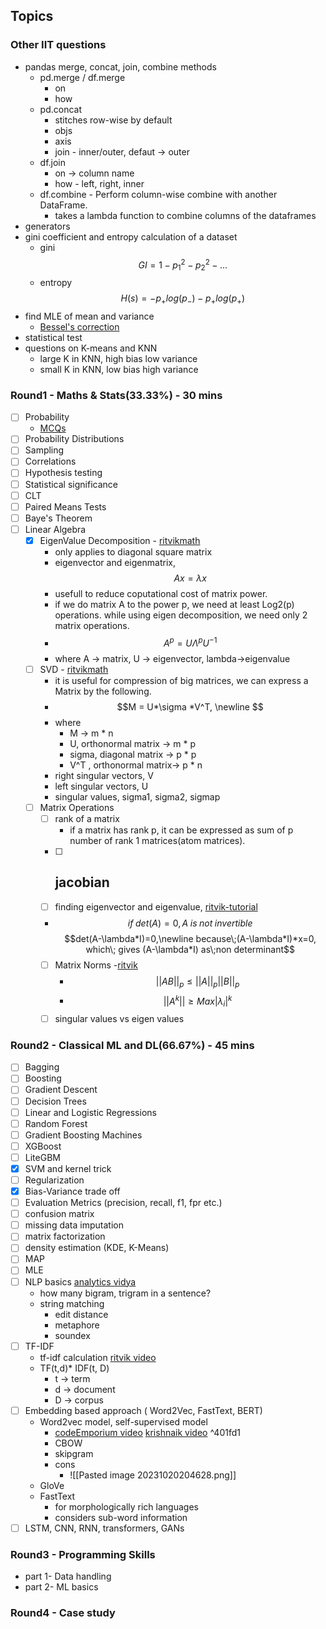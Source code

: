## Topics

### Other IIT questions
- pandas merge, concat, join, combine methods
	- pd.merge / df.merge
		- on
		- how
	- pd.concat
		- stitches row-wise by default
		- objs
		- axis
		- join - inner/outer, defaut -> outer
	- df.join
		- on -> column name
		- how - left, right, inner
	- df.combine - Perform column-wise combine with another DataFrame.
		- takes a lambda function to combine columns of the dataframes
- generators
- gini coefficient and entropy calculation of a dataset
	- gini $$GI = 1-p_1^2-p_2^2-...$$
	- entropy $$H(s) = -p_+log(p_-)-p_+log(p_+)$$
- find MLE of mean and variance
	- [Bessel's correction](https://www.statisticshowto.com/bessels-correction/)
- statistical test
- questions on K-means and KNN
	- large K in KNN, high bias low variance
	- small K in KNN, low bias high variance
### Round1 - Maths & Stats(33.33%) - 30 mins
- [ ] Probability
	- [MCQs](https://www.analyticsvidhya.com/blog/2017/04/40-questions-on-probability-for-all-aspiring-data-scientists/)
- [ ] Probability Distributions
- [ ] Sampling
- [ ] Correlations
- [ ] Hypothesis testing
- [ ] Statistical significance
- [ ] CLT
- [ ] Paired Means Tests
- [ ] Baye's Theorem
- [ ] Linear Algebra
	- [x] EigenValue Decomposition - [ritvikmath](https://www.youtube.com/watch?v=KTKAp9Q3yWg)
		- only applies to diagonal square matrix
		- eigenvector and eigenmatrix, $$Ax = \lambda x$$ 
		- usefull to reduce coputational cost of matrix power.
		- if we do matrix A to the power p, we need at least Log2(p) operations. while using eigen decomposition, we need only 2 matrix operations.
		- $$A^p = U\Lambda^pU^{-1}$$
		-  where A -> matrix, U -> eigenvector, lambda->eigenvalue
	- [ ] SVD - [ritvikmath](https://www.youtube.com/watch?v=HAJey9-Q8js)
		- it is useful for compression of big matrices, we can express a Matrix by the following.
		- $$M = U*\sigma *V^T, \newline $$
		- where 
			- M -> m * n
			- U, orthonormal matrix -> m * p
			- sigma, diagonal matrix -> p * p
			- V^T , orthonormal matrix-> p * n
		- right singular vectors, V
		- left singular vectors, U
		- singular values, sigma1, sigma2, sigmap
	 - [ ] Matrix Operations
		 - [ ] rank of a matrix
			 - if a matrix has rank p, it can be expressed as sum of p number of rank 1 matrices(atom matrices).
		 - [ ] jacobian
			 -  
		 - [ ] finding eigenvector and eigenvalue, [ritvik-tutorial](https://www.youtube.com/watch?v=glaiP222JWA)
		 - $$if\;det(A) = 0, A\;is\;not\;invertible$$
		$$det(A-\lambda*I)=0,\newline because\;(A-\lambda*I)*x=0, which\; gives (A-\lambda*I) as\;non determinant$$
		 - [ ] Matrix Norms -[ritvik](https://www.youtube.com/watch?v=DkyM93Wgh_0)
			 - $$||AB||_p \leq ||A||_p ||B||_p$$
			 - $$||A^k|| \geq Max|\lambda _i|^k$$
		 - [ ] singular values vs eigen values
### Round2 - Classical ML and DL(66.67%) - 45 mins
- [ ] Bagging 
- [ ] Boosting
- [ ] Gradient Descent
- [ ] Decision Trees
- [ ] Linear and Logistic Regressions
- [ ] Random Forest
- [ ] Gradient Boosting Machines
- [ ] XGBoost
- [ ] LiteGBM
- [x] SVM and kernel trick
- [ ] Regularization
- [x] Bias-Variance trade off
- [ ] Evaluation Metrics (precision, recall, f1, fpr etc.)
- [ ] confusion matrix
- [ ] missing data imputation
- [ ] matrix factorization
- [ ] density estimation (KDE, K-Means)
- [ ] MAP
- [ ] MLE
- [ ] NLP basics [analytics vidya](https://www.analyticsvidhya.com/blog/2017/07/30-questions-test-data-scientist-natural-language-processing-solution-skilltest-nlp/)
	- how many bigram, trigram in a sentence?
	- string matching
		- edit distance
		- metaphore
		- soundex
- [ ] TF-IDF
	- tf-idf calculation [ritvik video](https://www.youtube.com/watch?v=OymqCnh-APA)
	- TF(t,d)* IDF(t, D)
		- t -> term
		- d -> document
		- D -> corpus
- [ ] Embedding based approach ( Word2Vec, FastText, BERT)
	- Word2vec model, self-supervised model
		- [codeEmporium video](https://www.youtube.com/watch?v=9S0-OC4LFNo) [krishnaik video](https://www.youtube.com/watch?v=hKgUlpcZ1eI) ^401fd1
		- CBOW 
		- skipgram
		- cons
			- ![[Pasted image 20231020204628.png]]
	- GloVe
	- FastText
		- for morphologically rich languages 
		- considers sub-word information
- [ ] LSTM, CNN, RNN, transformers, GANs

### Round3 - Programming Skills
- part 1- Data handling
- part 2- ML basics

### Round4 - Case study